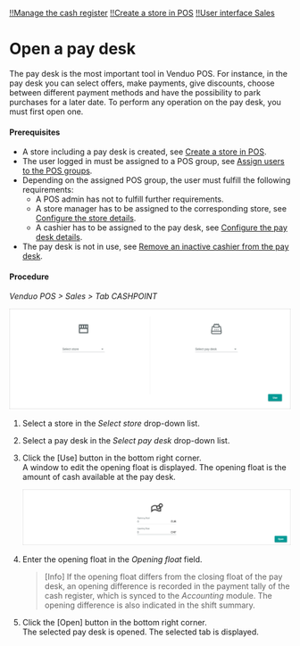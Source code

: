 [!!Manage the cash register](./05_ManageCashRegister.md)
[!!Create a store in POS](../Integration/06_CreateStore.md)
[!!User interface Sales](../UserInterface/01_Sales.md)

# Open a pay desk

The pay desk is the most important tool in Venduo POS.
For instance, in the pay desk you can select offers, make payments, give discounts, choose between different payment methods and have the possibility to park purchases for a later date.
To perform any operation on the pay desk, you must first open one.

#### Prerequisites

- A store including a pay desk is created, see [Create a store in POS](../Integration/06_CreateStore.md).
- The user logged in must be assigned to a POS group, see [Assign users to the POS groups](../Integration/04_AssignUsers.md).
- Depending on the assigned POS group, the user must fulfill the following requirements:
    - A POS admin has not to fulfill further requirements.
    - A store manager has to be assigned to the corresponding store, see [Configure the store details](../Integration/06_CreateStore.md#configure-the-store-details).
    - A cashier has to be assigned to the pay desk, see [Configure the pay desk details](../Integration/06_CreateStore.md#configure-the-pay-desk-details).
- The pay desk is not in use, see [Remove an inactive cashier from the pay desk](../Troubleshooting/03_RemoveInactiveCashier.md).

#### Procedure

*Venduo POS > Sales > Tab CASHPOINT*

![POS Sales Select](../../Assets/Screenshots/POS/Sales/Select.png "[POS Sales Select]")

1. Select a store in the *Select store* drop-down list.

2. Select a pay desk in the *Select pay desk* drop-down list.

3. Click the [Use] button in the bottom right corner.   
    A window to edit the opening float is displayed. The opening float is the amount of cash available at the pay desk.

    ![Opening Float](../../Assets/Screenshots/POS/Sales/OpeningFloat.png "[Opening Float]")

4. Enter the opening float in the *Opening float* field.

    > [Info] If the opening float differs from the closing float of the pay desk, an opening difference is recorded in the payment tally of the cash register, which is synced to the *Accounting* module. The opening difference is also indicated in the shift summary.

5. Click the [Open] button in the bottom right corner.   
    The selected pay desk is opened. The selected tab is displayed.
